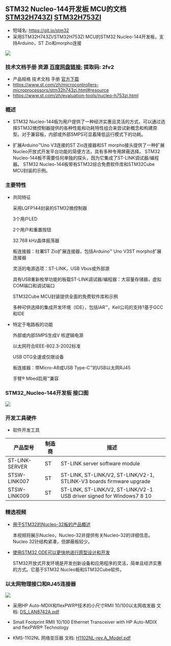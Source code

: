 ## STM32 Nucleo-144开发板 MCU的文档 [STM32H743ZI](https://www.st.com/zh/microcontrollers-microprocessors/stm32h743zi.html#resource) [STM32H753ZI](https://www.st.com/en/evaluation-tools/nucleo-h753zi.html)
- 短域名: https://git.io/stm32
- 采用STM32H743ZI/STM32H753ZI MCU的STM32 Nucleo-144开发板，支持Arduino，ST Zio和morpho连接

![](https://github.com/hongwenjun/stm32h753/raw/master/img/stm32_nucleo.jpg)

### 技术文档手册 资源  [百度网盘链接:](https://pan.baidu.com/s/1y-VJsHFHUPCaSau1pdbdGQ)   提取码: 2fv2 

- 产品规格 技术文档 手册 [官方下载](https://www.st.com/zh/microcontrollers-microprocessors/stm32h743zi.html#resource)
- https://www.st.com/zh/microcontrollers-microprocessors/stm32h743zi.html#resource
- https://www.st.com/zh/evaluation-tools/nucleo-h753zi.html

### 概述

- STM32 Nucleo-144板为用户提供了一种经济实惠且灵活的方式，可以通过选择STM32微控制器提供的各种性能和功耗特性组合来尝试新概念和构建原型。对于兼容板，内部或外部SMPS可显着降低运行模式下的功耗。

- 扩展Arduino™Uno V3连接的ST Zio连接器和ST morpho接头提供了一种扩展Nucleo开放式开发平台功能的简便方法，具有多种专用屏蔽选择。
STM32 Nucleo-144板不需要任何单独的探头，因为它集成了ST-LINK调试器/编程器。
STM32 Nucleo-144板带有STM32综合免费软件库和STM32Cube MCU封装的示例。

### 主要特性

- 共同特征

	采用LQFP144封装的STM32微控制器
	
	3个用户LED
	
	2个用户和重置按钮
	
	32.768 kHz晶体振荡器
	
	板连接器：社署ST Zio扩展连接器，包括Arduino™ Uno V3ST morpho扩展连接器
	
	灵活的电源选项：ST-LINK，USB Vbus或外部源
	
	具有USB重新枚举功能的板载ST-LINK调试器/编程器：大容量存储器，虚拟COM端口和调试端口
	
	STM32Cube MCU封装提供全面的免费软件库和示例
	
	多种可供选择的集成开发环境（IDE），包括IAR™，Keil公司的支持?基于GCC和IDE

- 特定于电路板的功能

	外部或内部SMPS生成V 核逻辑电源
	
	以太网符合IEEE-802.3-2002标准
	
	USB OTG全速或仅限设备
	
	板连接器：带Micro-AB或USB Type-C™的USB以太网RJ45
	
	手臂® Mbed启用™兼容
	
### STM32_Nucleo-144开发板 接口图

![](https://github.com/hongwenjun/stm32h753/raw/master/img/nucleo144.jpg)
	
### 开发工具硬件

- 软件开发工具

| 产品型号 | 制造商   | 描述 |
| ----- | --------- | ----------- | 
| ST-LINK-SERVER | ST | ST-LINK server software module |
|STSW-LINK007 | ST | ST-LINK, ST-LINK/V2, ST-LINK/V2-1, STLINK-V3 boards firmware upgrade |
| STSW-LINK009 | ST | ST-LINK, ST-LINK/V2, ST-LINK/V2-1 USB driver signed for Windows7 8 10 |


### 精选视频

- [用于STM32的Nucleo-32板的产品概述](https://www.st.com/zh/evaluation-tools/nucleo-h743zi.html)

	本视频将展示Nucleo，Nucleo-32并提供有关Nucleo-32的详细信息。Nucleo 32针结构紧凑，但屏蔽板较少。

- [使用STM32 ODE可以更快地进行原型设计和开发](https://www.st.com/zh/evaluation-tools/nucleo-h753zi.html)

	STM32开放式开发环境是开发创新设备和应用程序的灵活，简单且经济实惠的方式。它基于STM32 Nucleo板和STM32Cube软件。

### 以太网物理接口和RJ45连接器

![](https://github.com/hongwenjun/stm32h753/raw/master/Ethernet_PHY/Ethernet_PHY.webp)

- 采用HP Auto-MDIX和flexPWR®技术的小尺寸RMII 10/100以太网收发器  文档: [DS_LAN8742A.pdf](https://github.com/hongwenjun/stm32h753/raw/master/Ethernet_PHY/DS_LAN8742A.pdf)

- Small Footprint RMII 10/100 Ethernet Transceiver with HP Auto-MDIX and flexPWR® Technology

- KMS-1102NL 网络变压器   文档: [H1102NL-rev.A_Model.pdf](https://github.com/hongwenjun/stm32h753/raw/master/Ethernet_PHY/H1102NL-rev.A_Model.pdf)
